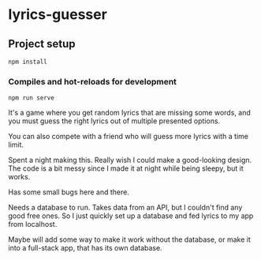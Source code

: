 # lyrics-guesser

## Project setup
```
npm install
```

### Compiles and hot-reloads for development
```
npm run serve
```
It's a game where you get random lyrics that are missing some words,
and you must guess the right lyrics out of multiple presented options.

You can also compete with a friend who will guess more lyrics with a time limit.

Spent a night making this. Really wish I could make a good-looking design.
The code is a bit messy since I made it at night while being sleepy, but it works.

Has some small bugs here and there.

Needs a database to run. Takes data from an API, but I couldn't find any good free ones.
So I just quickly set up a database and fed lyrics to my app from localhost.

Maybe will add some way to make it work without the database, or make it into a full-stack app,
that has its own database.

